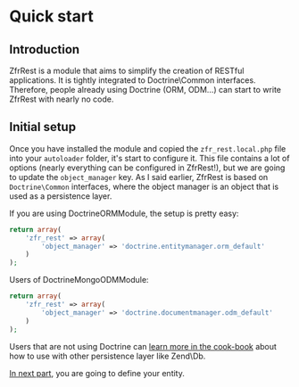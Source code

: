 # Quick start

## Introduction

ZfrRest is a module that aims to simplify the creation of RESTful applications. It is tightly integrated to
Doctrine\Common interfaces. Therefore, people already using Doctrine (ORM, ODM…) can start to write ZfrRest with nearly no code.

## Initial setup

Once you have installed the module and copied the `zfr_rest.local.php` file into your `autoloader` folder, it's start
to configure it. This file contains a lot of options (nearly everything can be configured in ZfrRest!), but we are
going to update the `object_manager` key. As I said earlier, ZfrRest is based on `Doctrine\Common` interfaces, where
the object manager is an object that is used as a persistence layer.

If you are using DoctrineORMModule, the setup is pretty easy:

```php
return array(
    'zfr_rest' => array(
        'object_manager' => 'doctrine.entitymanager.orm_default'
    )
);
```

Users of DoctrineMongoODMModule:

```php
return array(
	'zfr_rest' => array(
		'object_manager' => 'doctrine.documentmanager.odm_default'
	)
);
```

Users that are not using Doctrine can [learn more in the cook-book](../cook-book.md) about how to use with other
persistence layer like Zend\Db.

[In next part](02-define-entity.md), you are going to define your entity.
